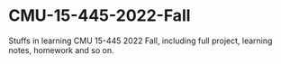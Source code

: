 # CMU-15-445-2022-Fall
Stuffs in learning CMU 15-445 2022 Fall, including full project, learning notes, homework and so on.
